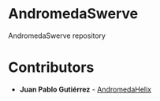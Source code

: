 # AndromedaSwerve

AndromedaSwerve repository 

# Contributors

* **Juan Pablo Gutiérrez** - [AndromedaHelix](https://github.com/AndromedaHelix)
